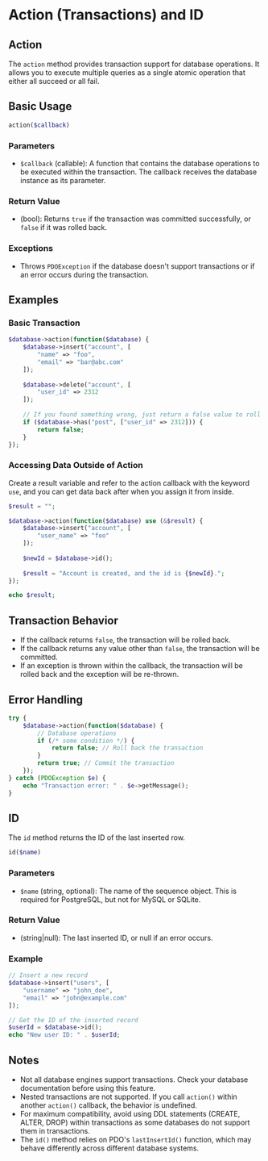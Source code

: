 # Action (Transactions) and ID

## Action

The `action` method provides transaction support for database operations. It allows you to execute multiple queries as a single atomic operation that either all succeed or all fail.

## Basic Usage

```php
action($callback)
```

### Parameters

- `$callback` (callable): A function that contains the database operations to be executed within the transaction. The callback receives the database instance as its parameter.

### Return Value

- (bool): Returns `true` if the transaction was committed successfully, or `false` if it was rolled back.

### Exceptions

- Throws `PDOException` if the database doesn't support transactions or if an error occurs during the transaction.

## Examples

### Basic Transaction

```php
$database->action(function($database) {
    $database->insert("account", [
        "name" => "foo",
        "email" => "bar@abc.com"
    ]);
    
    $database->delete("account", [
        "user_id" => 2312
    ]);
    
    // If you found something wrong, just return a false value to roll back the whole transaction.
    if ($database->has("post", ["user_id" => 2312])) {
        return false;
    }
});
```

### Accessing Data Outside of Action

Create a result variable and refer to the action callback with the keyword `use`, and you can get data back after when you assign it from inside.

```php
$result = "";

$database->action(function($database) use (&$result) {
    $database->insert("account", [
        "user_name" => "foo"
    ]);
    
    $newId = $database->id();
    
    $result = "Account is created, and the id is {$newId}.";
});

echo $result;
```

## Transaction Behavior

- If the callback returns `false`, the transaction will be rolled back.
- If the callback returns any value other than `false`, the transaction will be committed.
- If an exception is thrown within the callback, the transaction will be rolled back and the exception will be re-thrown.

## Error Handling

```php
try {
    $database->action(function($database) {
        // Database operations
        if (/* some condition */) {
            return false; // Roll back the transaction
        }
        return true; // Commit the transaction
    });
} catch (PDOException $e) {
    echo "Transaction error: " . $e->getMessage();
}
```

## ID

The `id` method returns the ID of the last inserted row.

```php
id($name)
```

### Parameters

- `$name` (string, optional): The name of the sequence object. This is required for PostgreSQL, but not for MySQL or SQLite.

### Return Value

- (string|null): The last inserted ID, or null if an error occurs.

### Example

```php
// Insert a new record
$database->insert("users", [
    "username" => "john_doe",
    "email" => "john@example.com"
]);

// Get the ID of the inserted record
$userId = $database->id();
echo "New user ID: " . $userId;
```

## Notes

- Not all database engines support transactions. Check your database documentation before using this feature.
- Nested transactions are not supported. If you call `action()` within another `action()` callback, the behavior is undefined.
- For maximum compatibility, avoid using DDL statements (CREATE, ALTER, DROP) within transactions as some databases do not support them in transactions.
- The `id()` method relies on PDO's `lastInsertId()` function, which may behave differently across different database systems.